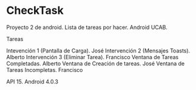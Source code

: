 # CheckTask
Proyecto 2 de android. Lista de tareas por hacer. Android UCAB.

Tareas

Intevención 1 (Pantalla de Carga). José
Intervención 2 (Mensajes Toasts). Alberto
Intervención 3 (Eliminar Tarea). Francisco
Ventana de Tareas Completadas. Alberto
Ventana de Creación de tareas. José
Ventana de Tareas Incompletas. Francisco

API 15. Android 4.0.3
